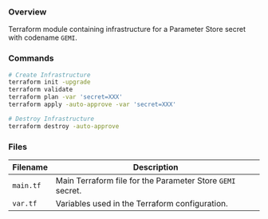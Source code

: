 ### Overview

Terraform module containing infrastructure for a Parameter Store secret with codename `GEMI`.

### Commands

```bash
# Create Infrastructure
terraform init -upgrade
terraform validate
terraform plan -var 'secret=XXX'
terraform apply -auto-approve -var 'secret=XXX'

# Destroy Infrastructure
terraform destroy -auto-approve
```

### Files

| Filename            | Description                                                       |
|---------------------|-------------------------------------------------------------------|
| `main.tf`           | Main Terraform file for the Parameter Store `GEMI` secret.        |
| `var.tf`            | Variables used in the Terraform configuration.                    |